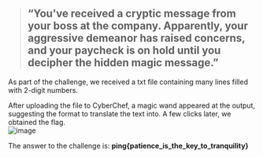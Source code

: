 > ## “You've received a cryptic message from your boss at the company. Apparently, your aggressive demeanor has raised concerns, and your paycheck is on hold until you decipher the hidden magic message.”

As part of the challenge, we received a txt file containing many lines filled with 2-digit numbers.  

After uploading the file to CyberChef, a magic wand appeared at the output, suggesting the format to translate the text into. A few clicks later, we obtained the flag.  
![image](https://github.com/s24306/CTF/assets/91730770/b50583c2-f4e5-456b-a1eb-9d17f67b2de6)

The answer to the challenge is: **ping{patience_is_the_key_to_tranquility}**
